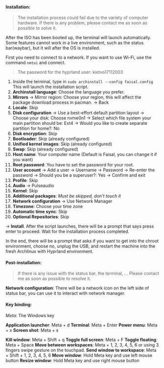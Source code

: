 #### Installation:

> The installation process could fail due to the variety of computer hardware. If there is any problem, please contact me as soon as possible to solve it.

After the ISO has been booted up, the terminal will launch automatically. Some features cannot work in a live environment, such as the status bar(waybar), but it will after the OS is installed.

First you need to connect to a network. If you want to use Wi-Fi, use the command
`nmtui` 
and connect.

> The password for the hyprland user: kietvo17112003

1. Inside the terminal, type in 
	`sudo archinstall --config faisal.config`
	This will launch the installation script. 
2. **Archinstall language**: Choose the language you prefer.
3. **Mirrors** -> Mirror region: Choose your region, this will affect the package download process in pacman.
	-> Back
4. **Locale**: Skip
5. **Disk configuration** -> Use a best-effort default partition layout
	-> Choose your disk: Choose nvme0n1
	-> Select which file system your main partition should be: Ext4
	-> Would you like to create separate partition for home?: No
6. **Disk encryption**: Skip
7. **Bootloader**: Skip (already configured)
8. **Unified kernel images**: Skip (already configured)
9. **Swap**: Skip (already configured)
10. **Host name**: Your computer name (Default is Faisal, you can change it if you want)
11. **Root password**: You have to set the password for your root.
12. **User account** -> Add a user
	-> Username
	-> Password
	-> Re-enter the password
	-> Should you be a superuser?: Yes
	-> Confirm and exit
13. **Profile**: Skip
14. **Audio** -> Pulseaudio
15. **Kernel**: Skip
16. **Additional packages**: *Must be skipped, don't touch it*
17. **Network configuration** -> Use Network Manager
18. **Timezone**: Choose your time zone
19. **Automatic time sync**: Skip
20. **Optional Repositories**: Skip

-> **Install**. After the script launches, there will be a prompt that says press enter to proceed. Wait for the installation process completed.

In the end, there will be a prompt that asks if you want to get into the chroot environment, choose no, unplug the USB, and restart the machine into the fresh Archlinux with Hyprland environment.

#### Post-installation:
>If there is any issue with the status bar, the terminal, ... Please contact me as soon as possible to resolve it.

**Network configuration**: There will be a network icon on the left side of status bar, you can use it to interact with network manager.
#### Key binding:

*Meta*: The Windows key

**Application launcher**: Meta + d
**Terminal**: Meta + Enter
**Power menu**: Meta + x
**Screen shot**: Meta + s

**Kill window**: Meta + Shift + q
**Toggle full screen**: Meta + F
**Toggle floating**: Meta + Space
**Move between workspaces**: Meta + 1, 2, 3, 4, 5, 6 or using 3 fingers swipe gesture on the touchpad.
**Send window to workspace**: Meta + Shift + 1, 2, 3, 4, 5, 6
**Move window**: Hold Meta key and use left mouse button
**Resize window**: Hold Meta key and use right mouse button